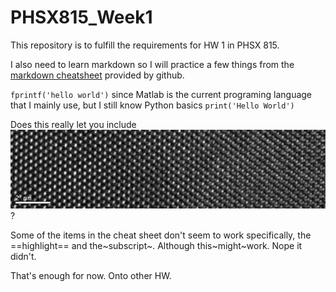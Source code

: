 # PHSX815_Week1
This repository is to fulfill the requirements for HW 1 in PHSX 815. 

I also need to learn markdown so I will practice a few things from the [markdown cheatsheet](https://www.markdownguide.org/cheat-sheet/) provided by github. 

`fprintf('hello world')` since Matlab is the current programing language that I mainly use, but I still know Python basics `print('Hello World')`

Does this really let you include ![images](1532618604036.jpg)?

Some of the items in the cheat sheet don't seem to work specifically, the ==highlight== and the~subscript~. Although this~might~work. Nope it didn't.

That's enough for now. Onto other HW.
